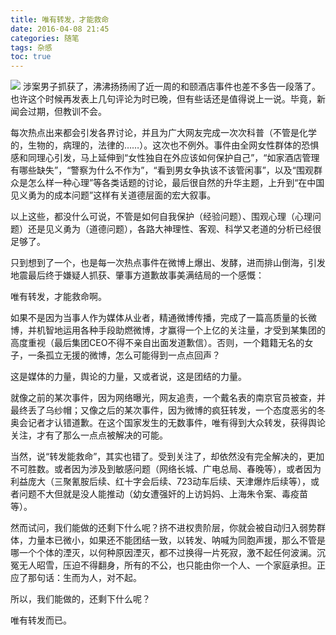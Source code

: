 ```yaml
---
title: 唯有转发，才能救命
date: 2016-04-08 21:45
categories: 随笔
tags: 杂感
toc: true
---
```


![](http://upload-images.jianshu.io/upload_images/29336-429148df9b455ed0.png?imageMogr2/auto-orient/strip%7CimageView2/2/w/1240)
涉案男子抓获了，沸沸扬扬闹了近一周的和颐酒店事件也差不多告一段落了。也许这个时候再发表上几句评论为时已晚，但有些话还是值得说上一说。毕竟，新闻会过期，但教训不会。

每次热点出来都会引发各界讨论，并且为广大网友完成一次次科普（不管是化学的，生物的，病理的，法律的……）。这次也不例外。事件由全网女性群体的恐惧感和同理心引发，马上延伸到“女性独自在外应该如何保护自己”，“如家酒店管理有哪些缺失”，“警察为什么不作为”，“看到男女争执该不该管闲事”，以及“围观群众是怎么样一种心理”等各类话题的讨论，最后很自然的升华主题，上升到“在中国见义勇为的成本问题”这样有关道德层面的宏大叙事。

以上这些，都没什么可说，不管是如何自我保护（经验问题）、围观心理（心理问题）还是见义勇为（道德问题），各路大神理性、客观、科学又老道的分析已经很足够了。

只到想到了一个，也是每一次热点事件在微博上爆出、发酵，进而排山倒海，引发地震最后终于嫌疑人抓获、肇事方道歉故事美满结局的一个感慨：

唯有转发，才能救命啊。

如果不是因为当事人作为媒体从业者，精通微博传播，完成了一篇高质量的长微博，并机智地运用各种手段助燃微博，才赢得一个上亿的关注量，才受到某集团的高度重视（最后集团CEO不得不亲自出面发道歉信）。否则，一个籍籍无名的女子，一条孤立无援的微博，怎么可能得到一点点回声？

这是媒体的力量，舆论的力量，又或者说，这是团结的力量。

就像之前的某次事件，因为网络曝光，网友追责，一个戴名表的南京官员被查，并最终丢了乌纱帽；又像之后的某次事件，因为微博的疯狂转发，一个态度恶劣的冬奥会记者才认错道歉。在这个国家发生的无数事件，唯有得到大众转发，获得舆论关注，才有了那么一点点被解决的可能。

当然，说“转发能救命”，其实也错了。受到关注了，却依然没有完全解决的，更加不可胜数。或者因为涉及到敏感问题（网络长城、广电总局、春晚等），或者因为利益庞大（三聚氰胺后续、红十字会后续、723动车后续、天津爆炸后续等），或者问题不大但就是没人能推动（幼女遭强奸的上访妈妈、上海朱令案、毒疫苗等）。

然而试问，我们能做的还剩下什么呢？挤不进权贵阶层，你就会被自动归入弱势群体，力量本已微小，如果还不能团结一致，以转发、呐喊为同胞声援，那么不管是哪一个个体的湮灭，以何种原因湮灭，都不过换得一片死寂，激不起任何波澜。沉冤无人昭雪，压迫不得翻身，所有的不公，也只能由你一个人、一个家庭承担。正应了那句话：生而为人，对不起。

所以，我们能做的，还剩下什么呢？

唯有转发而已。
